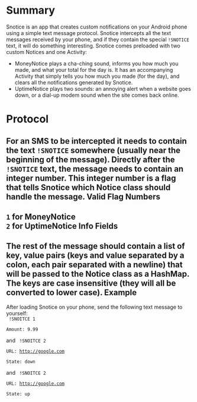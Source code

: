 Summary
=
Snotice is an app that creates custom notifications on your Android phone using a simple text message protocol.
Snotice intercepts all the text messages received by your phone, and if they contain the special `!SNOTICE` text, it will do something interesting.
Snotice comes preloaded with two custom Notices and one Activity:
* MoneyNotice plays a cha-ching sound, informs you how much you made, and what your total for the day is. It has an accompanying Activity that simply tells you how much you made (for the day), and clears all the notifications generated by Snotice.
* UptimeNotice plays two sounds: an annoying alert when a website goes down, or a dial-up modem sound when the site comes back online.

Protocol
=
For an SMS to be intercepted it needs to contain the text `!SNOTICE` somewhere (usually near the beginning of the message). Directly after the `!SNOTICE` text, the message needs to contain an integer number. This integer number is a flag that tells Snotice which Notice class should handle the message.
Valid Flag Numbers
-
`1` for MoneyNotice  
`2` for UptimeNotice
Info Fields
-
The rest of the message should contain a list of key, value pairs (keys and value separated by a colon, each pair separated with a newline) that will be passed to the Notice class as a HashMap. The keys are case insensitive (they will all be converted to lower case).
Example
-
After loading Snotice on your phone, send the following text message to yourself:  
<code>
!SNOITCE 1  
Amount: 9.99  
</code>
and
<code>
!SNOITCE 2  
URL: http://google.com  
State: down  
</code>
and
<code>
!SNOITCE 2  
URL: http://google.com  
State: up  
</code>

